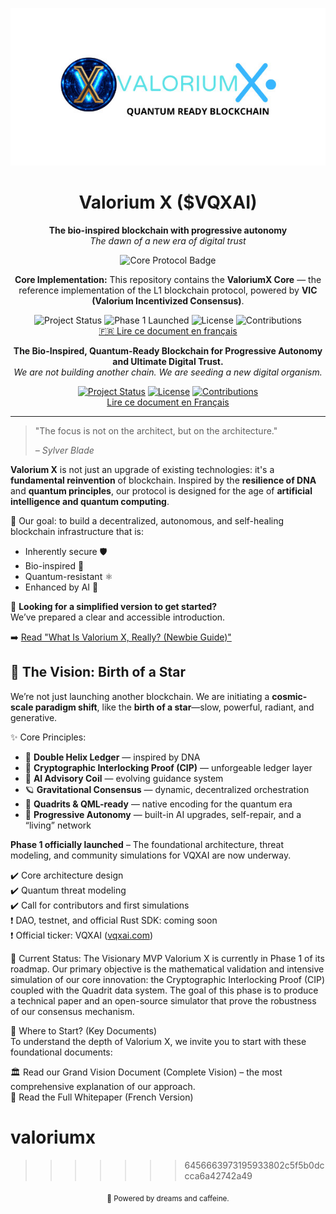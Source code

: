 <p align="center">
  <img src="https://github.com/SylverbladeX/ValoriumX/blob/main/pictures/vlrx-logo-min.jpg" alt="Logo de Valorium X" width="550"/>
</p>

<h1 align="center">Valorium X ($VQXAI)</h1>

<p align="center">
  <strong>The bio-inspired blockchain with progressive autonomy</strong><br />
  <em>The dawn of a new era of digital trust</em>
</p>

<p align="center">
  <img src="https://img.shields.io/badge/Core-Protocol-brightgreen?style=flat-square" alt="Core Protocol Badge">
</p>

<p align="center">
  <strong>Core Implementation:</strong> This repository contains the <b>ValoriumX Core</b> — the reference implementation of the L1 blockchain protocol, powered by <b>VIC (Valorium Incentivized Consensus)</b>.
</p>

<p align="center">
  <img src="https://img.shields.io/badge/Status-In%20Development-blue" alt="Project Status">
  <img src="https://img.shields.io/badge/Phase%201-Launched-brightgreen" alt="Phase 1 Launched">
  <img src="https://img.shields.io/badge/License-MIT-green" alt="License">
  <img src="https://img.shields.io/badge/Contributions-Welcome-brightgreen" alt="Contributions">
  <br>
  <a href="https://github.com/SylverbladeX/ValoriumX/blob/main/README_FR.md">🇫🇷 Lire ce document en français</a>
</p>

<p align="center">
  <strong>The Bio-Inspired, Quantum-Ready Blockchain for Progressive Autonomy and Ultimate Digital Trust.</strong>
  <br />
  <em>We are not building another chain. We are seeding a new digital organism.</em>
</p>

<p align="center">
  <a href="https://github.com/SylverbladeX/ValoriumX/blob/main/docs/ROADMAP.md"><img src="https://img.shields.io/badge/Status-Phase%201%3A%20Proven%20Consensus-blue.svg" alt="Project Status"></a>
  <a href="https://github.com/SylverbladeX/ValoriumX/blob/main/LICENSE"><img src="https://img.shields.io/badge/License-MIT-green.svg" alt="License"></a>
  <a href="https://github.com/SylverbladeX/ValoriumX/blob/main/CONTRIBUTING.md"><img src="https://img.shields.io/badge/Contributions-Welcome-brightgreen.svg" alt="Contributions"></a>
  <br>
  <a href="https://github.com/SylverbladeX/ValoriumX/blob/main/newbie-fr.md">Lire ce document en Français</a>
</p>

---

> "The focus is not on the architect, but on the architecture."
>
> *– Sylver Blade*

**Valorium X** is not just an upgrade of existing technologies: it's a **fundamental reinvention** of blockchain. Inspired by the **resilience of DNA** and **quantum principles**, our protocol is designed for the age of **artificial intelligence and quantum computing**.

🎯 Our goal: to build a decentralized, autonomous, and self-healing blockchain infrastructure that is:
- Inherently secure 🛡️  
- Bio-inspired 🌱  
- Quantum-resistant ⚛️  
- Enhanced by AI 🤖

📘 **Looking for a simplified version to get started?**  
We’ve prepared a clear and accessible introduction.

➡️ [Read "What Is Valorium X, Really? (Newbie Guide)"](newbie.md)

## 🌟 The Vision: Birth of a Star

We’re not just launching another blockchain. We are initiating a **cosmic-scale paradigm shift**, like the **birth of a star**—slow, powerful, radiant, and generative.

✨ Core Principles:
- 🧬 **Double Helix Ledger** — inspired by DNA  
- 🔐 **Cryptographic Interlocking Proof (CIP)** — unforgeable ledger layer  
- 🧠 **AI Advisory Coil** — evolving guidance system  
- 🪐 **Gravitational Consensus** — dynamic, decentralized orchestration
- 🧬 **Quadrits & QML-ready** — native encoding for the quantum era
- 🦾 **Progressive Autonomy** — built-in AI upgrades, self-repair, and a “living” network

**Phase 1 officially launched** – The foundational architecture, threat modeling, and community simulations for VQXAI are now underway.

✔️ Core architecture design  
✔️ Quantum threat modeling  
✔️ Call for contributors and first simulations  
❗ DAO, testnet, and official Rust SDK: coming soon  
❗ Official ticker: VQXAI ([vqxai.com](https://vqxai.com))

🚀 Current Status: The Visionary MVP
Valorium X is currently in Phase 1 of its roadmap.
Our primary objective is the mathematical validation and intensive simulation of our core innovation: the Cryptographic Interlocking Proof (CIP) coupled with the Quadrit data system. The goal of this phase is to produce a technical paper and an open-source simulator that prove the robustness of our consensus mechanism.

🚀 Where to Start? (Key Documents)  
To understand the depth of Valorium X, we invite you to start with these foundational documents:

🏛️ Read our Grand Vision Document (Complete Vision) – the most comprehensive explanation of our approach.  
📖 Read the Full Whitepaper (French Version)
# valoriumx
>>>>>>> 6456663973195933802c5f5b0dccca6a42742a49
<p align="center"><sub>🚀 Powered by dreams and caffeine.</sub></p>

